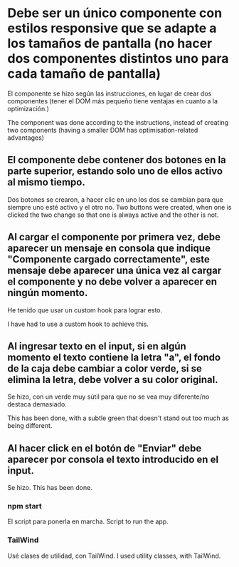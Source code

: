 # Debe ser un único componente con estilos responsive que se adapte a los tamaños de pantalla (no hacer dos componentes distintos uno para cada tamaño de pantalla)

El componente se hizo según las instrucciones, en lugar de crear dos componentes (tener el DOM más pequeño tiene ventajas en cuanto a la optimización.)

The component was done according to the instructions, instead of creating two components (having a smaller DOM has optimisation-related advantages)

## El componente debe contener dos botones en la parte superior, estando solo uno de ellos activo al mismo tiempo. 

Dos botones se crearon, a hacer clic en uno los dos se cambian para que siempre uno esté activo y el otro no. 
Two buttons were created, when one is clicked the two change so that one is always active and the other is not.

## Al cargar el componente por primera vez, debe aparecer un mensaje en consola que indique "Componente cargado correctamente", este mensaje debe aparecer una única vez al cargar el componente y no debe volver a aparecer en ningún momento.

He tenido que usar un custom hook para lograr esto. 

I have had to use a custom hook to achieve this. 

## Al ingresar texto en el input, si en algún momento el texto contiene la letra "a", el fondo de la caja debe cambiar a color verde, si se elimina la letra, debe volver a su color original.

Se hizo, con un verde muy sútil para que no se vea muy diferente/no destaca demasiado.
 
This has been done, with a subtle green that doesn't stand out too much as being different. 

## Al hacer click en el botón de "Enviar" debe aparecer por consola el texto introducido en el input.

Se hizo. This has been done. 

### npm start

El script para ponerla en marcha. 
Script to run the app. 

### TailWind

Usé clases de utilidad, con TailWind.
I used utility classes, with TailWind. 




